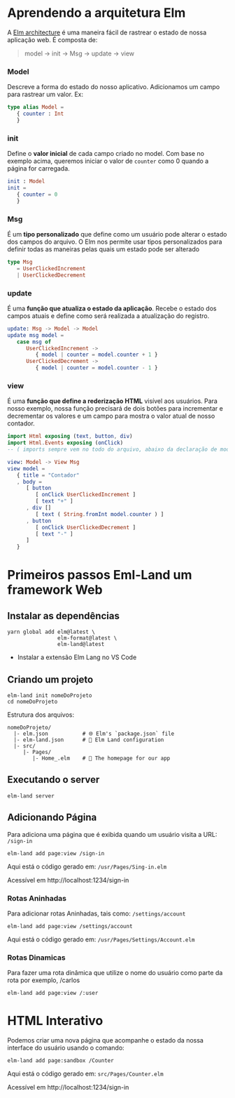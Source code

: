 # Aprendendo a arquitetura Elm

A [Elm architecture](https://guide.elm-lang.org/architecture) é uma maneira fácil de rastrear o estado de nossa aplicação web. É composta de: 
> model -> init -> Msg -> update -> view

### Model
Descreve a forma do estado do nosso aplicativo.
Adicionamos um campo para rastrear um valor. Ex:
```elm
type alias Model =
   { counter : Int
   }
```

### init
Define o **valor inicial** de cada campo criado no model.
Com base no exemplo acima, queremos iniciar o valor de `counter`
como 0 quando a página for carregada.
```elm
init : Model
init = 
   { counter = 0 
   }
```
### Msg
É um **tipo personalizado** que define como um usuário pode alterar o estado dos campos do arquivo. O Elm nos permite usar tipos personalizados para definir todas as maneiras pelas quais um estado pode ser alterado
```elm
type Msg
   = UserClickedIncrement
   | UserClickedDecrement
```
### update
É uma **função que atualiza o estado da aplicação**. Recebe o estado dos campos atuais e define como será realizada a atualização do registro.
```elm
update: Msg -> Model -> Model
update msg model =
   case msg of
      UserClickedIncrement -> 
         { model | counter = model.counter + 1 }
      UserClickedDecrement -> 
         { model | counter = model.counter - 1 }
```
### view
É uma **função que define a rederização HTML** visível aos usuários.
Para nosso exemplo, nossa função precisará de dois botões para incrementar e decrementar os valores e um campo para mostra o valor atual de nosso contador.
```elm
import Html exposing (text, button, div)
import Html.Events exposing (onClick)
-- ( imports sempre vem no todo do arquivo, abaixo da declaração de module)

view: Model -> View Msg
view model =
   { title = "Contador"
   , body =
      [ button
         [ onClick UserClickedIncrement ]
         [ text "+" ]
      , div []
         [ text ( String.fromInt model.counter ) ]
      , button
         [ onClick UserClickedDecrement ]
         [ text "-" ]
      ]
   }
```

# Primeiros passos Eml-Land um framework Web

## Instalar as dependências

```shell
yarn global add elm@latest \
                elm-format@latest \
                elm-land@latest
```

+ Instalar a extensão Elm Lang no VS Code

## Criando um projeto

```shell
elm-land init nomeDoProjeto
cd nomeDoProjeto
```
Estrutura dos arquivos:
```
nomeDoProjeto/
  |- elm.json           # 🌐 Elm's `package.json` file
  |- elm-land.json      # 🌈 Elm Land configuration
  |- src/
     |- Pages/
        |- Home_.elm    # 🏡 The homepage for our app

```

## Executando o server

```shell
elm-land server
```

## Adicionando Página

Para adiciona uma página que é exibida quando um usuário visita a URL: `/sign-in`
```shell
elm-land add page:view /sign-in
```
Aqui está o código gerado em: `/usr/Pages/Sing-in.elm`

Acessível em http://localhost:1234/sign-in

### Rotas Aninhadas

Para adicionar rotas Aninhadas, tais como:
`/settings/account`

```shell
elm-land add page:view /settings/account
```
Aqui está o código gerado em: `/usr/Pages/Settings/Account.elm`

### Rotas Dinamicas

Para fazer uma rota dinâmica que utilize o nome do usuário como parte da rota
por exemplo, /carlos

```shell
elm-land add page:view /:user
```

# HTML Interativo

Podemos criar uma nova página que acompanhe o estado da nossa interface do usuário usando o comando:
```shell
elm-land add page:sandbox /Counter
```
Aqui está o código gerado em: `src/Pages/Counter.elm`

Acessível em http://localhost:1234/sign-in